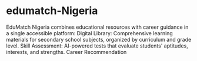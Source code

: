 # edumatch-Nigeria
EduMatch Nigeria combines educational resources with career guidance in a single accessible platform: Digital Library: Comprehensive learning materials for secondary school subjects, organized by curriculum and grade level. Skill Assessment: AI-powered tests that evaluate students' aptitudes, interests, and strengths. Career Recommendation
